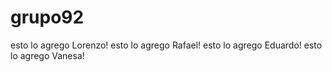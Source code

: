 # grupo92
esto lo agrego Lorenzo!
esto lo agrego Rafael!
esto lo agrego Eduardo!
esto lo agrego Vanesa!